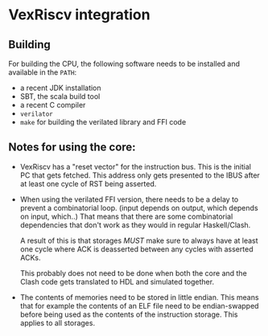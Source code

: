 <!--
SPDX-FileCopyrightText: 2022 Google LLC

SPDX-License-Identifier: Apache-2.0
-->

# VexRiscv integration

## Building

For building the CPU, the following software needs to be installed and available
in the `PATH`:

- a recent JDK installation
- SBT, the scala build tool
- a recent C compiler
- `verilator`
- `make` for building the verilated library and FFI code

## Notes for using the core:

- VexRiscv has a "reset vector" for the instruction bus. This is the initial
  PC that gets fetched. This address only gets presented to the IBUS after at
  least one cycle of RST being asserted.

- When using the verilated FFI version, there needs to be a delay to prevent a
  combinatorial loop. (input depends on output, which depends on input, which..)
  That means that there are some combinatorial dependencies that don't work as
  they would in regular Haskell/Clash.

  A result of this is that storages _MUST_ make sure to always have at least one
  cycle where ACK is deasserted between any cycles with asserted ACKs.

  This probably does not need to be done when both the core and the Clash code
  gets translated to HDL and simulated together.

- The contents of memories need to be stored in little endian. This means that
  for example the contents of an ELF file need to be endian-swapped before being
  used as the contents of the instruction storage.
  This applies to all storages.
